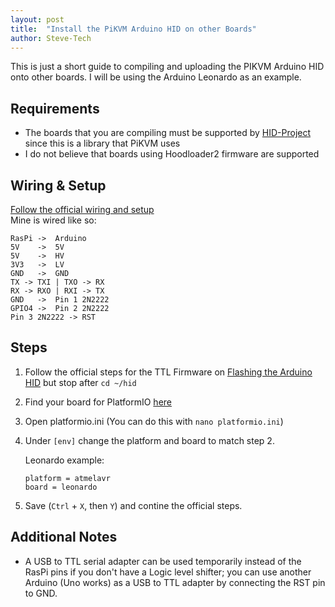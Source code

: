```yaml
---
layout: post
title:  "Install the PiKVM Arduino HID on other Boards"
author: Steve-Tech
---
```


This is just a short guide to compiling and uploading the PIKVM Arduino HID onto other boards. I will be using the Arduino Leonardo as an example.

## Requirements
* The boards that you are compiling must be supported by [HID-Project](https://github.com/NicoHood/HID) since this is a library that PiKVM uses
* I do not believe that boards using Hoodloader2 firmware are supported

## Wiring & Setup
[Follow the official wiring and setup](https://docs.pikvm.org/arduino_hid/#usb-keyboard-and-mouse)  
Mine is wired like so:  
```
RasPi ->  Arduino
5V    ->  5V
5V    ->  HV
3V3   ->  LV
GND   ->  GND
TX -> TXI | TXO -> RX
RX -> RXO | RXI -> TX
GND   ->  Pin 1 2N2222
GPIO4 ->  Pin 2 2N2222
Pin 3 2N2222 -> RST
```

## Steps
1. Follow the official steps for the TTL Firmware on [Flashing the Arduino HID](https://docs.pikvm.org/flashing_hid/#ttl-firmware-the-default-option) but stop after `cd ~/hid`
2. Find your board for PlatformIO [here](https://docs.platformio.org/en/latest/boards/index.html#boards)
3. Open platformio.ini (You can do this with `nano platformio.ini`)
4. Under `[env]` change the platform and board to match step 2.

	Leonardo example:
	```
	platform = atmelavr
	board = leonardo
	```
5. Save (`Ctrl` + `X`, then `Y`) and contine the official steps.

## Additional Notes
* A USB to TTL serial adapter can be used temporarily instead of the RasPi pins if you don't have a Logic level shifter; you can use another Arduino (Uno works) as a USB to TTL adapter by connecting the RST pin to GND.